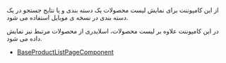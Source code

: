 <div class="dp-doc-container"">

<div class="dp-doc-tags">

<div class="mobile-version"></div>

</div>

<div class="dp-doc-body">

از این کامپوننت برای نمایش لیست محصولات یک دسته بندی و یا نتایج جستجو در یک دسته بندی در نسخه ی موبایل استفاده می شود.

در این کامپوننت علاوه بر لیست محصولات، اسلایدری از محصولات مرتبط نیز نمایش داده می شود. 

</div>

<div class="dp-doc-links">

<div class="parent"></div>

+ [BaseProductListPageComponent](BaseProductListPageComponent.html#readme)


</div>


</div> 


